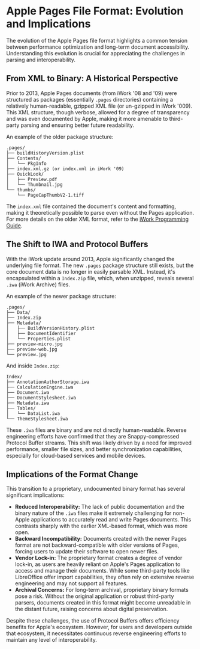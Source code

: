 # Apple Pages File Format: Evolution and Implications

The evolution of the Apple Pages file format highlights a common tension between performance optimization and long-term document accessibility. Understanding this evolution is crucial for appreciating the challenges in parsing and interoperability.

## From XML to Binary: A Historical Perspective

Prior to 2013, Apple Pages documents (from iWork '08 and '09) were structured as packages (essentially `.pages` directories) containing a relatively human-readable, gzipped XML file (or un-gzipped in iWork '009). This XML structure, though verbose, allowed for a degree of transparency and was even documented by Apple, making it more amenable to third-party parsing and ensuring better future readability.

An example of the older package structure:

```
.pages/
├── buildHistoryVersion.plist
├── Contents/
│   └── PkgInfo
├── index.xml.gz (or index.xml in iWork '09)
├── QuickLook/
│   ├── Preview.pdf
│   └── Thumbnail.jpg
└── thumbs/
    └── PageCapThumbV2-1.tiff
```

The `index.xml` file contained the document's content and formatting, making it theoretically possible to parse even without the Pages application. For more details on the older XML format, refer to the [iWork Programming Guide](https://blog.zamzar.com/wp-content/uploads/2017/09/iwork2-0_xml.pdf).

## The Shift to IWA and Protocol Buffers

With the iWork update around 2013, Apple significantly changed the underlying file format. The new `.pages` package structure still exists, but the core document data is no longer in easily parsable XML. Instead, it's encapsulated within a `Index.zip` file, which, when unzipped, reveals several `.iwa` (iWork Archive) files.

An example of the newer package structure:

```
.pages/
├── Data/
├── Index.zip
├── Metadata/
│   ├── BuildVersionHistory.plist
│   ├── DocumentIdentifier
│   └── Properties.plist
├── preview-micro.jpg
├── preview-web.jpg
└── preview.jpg
```

And inside `Index.zip`:

```
Index/
├── AnnotationAuthorStorage.iwa
├── CalculationEngine.iwa
├── Document.iwa
├── DocumentStylesheet.iwa
├── Metadata.iwa
├── Tables/
│   └── DataList.iwa
└── ThemeStylesheet.iwa
```

These `.iwa` files are binary and are not directly human-readable. Reverse engineering efforts have confirmed that they are Snappy-compressed Protocol Buffer streams. This shift was likely driven by a need for improved performance, smaller file sizes, and better synchronization capabilities, especially for cloud-based services and mobile devices.

## Implications of the Format Change

This transition to a proprietary, undocumented binary format has several significant implications:

*   **Reduced Interoperability:** The lack of public documentation and the binary nature of the `.iwa` files make it extremely challenging for non-Apple applications to accurately read and write Pages documents. This contrasts sharply with the earlier XML-based format, which was more open.
*   **Backward Incompatibility:** Documents created with the newer Pages format are not backward-compatible with older versions of Pages, forcing users to update their software to open newer files.
*   **Vendor Lock-in:** The proprietary format creates a degree of vendor lock-in, as users are heavily reliant on Apple's Pages application to access and manage their documents. While some third-party tools like LibreOffice offer import capabilities, they often rely on extensive reverse engineering and may not support all features.
*   **Archival Concerns:** For long-term archival, proprietary binary formats pose a risk. Without the original application or robust third-party parsers, documents created in this format might become unreadable in the distant future, raising concerns about digital preservation.

Despite these challenges, the use of Protocol Buffers offers efficiency benefits for Apple's ecosystem. However, for users and developers outside that ecosystem, it necessitates continuous reverse engineering efforts to maintain any level of interoperability.